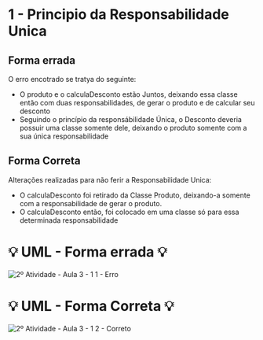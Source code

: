 # 1 - Principio da Responsabilidade Unica

## Forma errada
O erro encotrado se tratya do seguinte:
- O produto e o calculaDesconto estão Juntos, deixando essa classe então com duas responsabilidades, de gerar o produto e de calcular seu desconto
- Seguindo o princípio da responsábilidade Única, o Desconto deveria possuir uma classe somente dele, deixando o produto somente com a sua única responsabilidade

## Forma Correta
Alterações realizadas para não ferir a Responsabilidade Unica:
- O calculaDesconto foi retirado da Classe Produto, deixando-a somente com a responsabilidade de gerar o produto.
- O calculaDesconto então, foi colocado em uma classe só para essa determinada responsabilidade

#  :bulb: UML - Forma errada :bulb:
![2º Atividade - Aula 3 - 1 1 - Erro](https://github.com/user-attachments/assets/7dffca6c-e3f0-48c8-b74b-e6816b9a6713)

#  :bulb: UML - Forma Correta :bulb:
![2º Atividade - Aula 3 - 1 2 - Correto](https://github.com/user-attachments/assets/b0d0124e-9411-4d3b-90ba-0c53444e8d7f)
